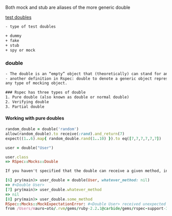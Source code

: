 Both mock and stub are aliases of the more generic double

[test doubles](https://womanonrails.com/test-doubles)

```html
- type of test doubles

+ dummy
+ fake
+ stub
+ spy or mock
```

### double

```html
- The double is an “empty” object that (theoretically) can stand for any other object.
- another definition in Rspec: double to denote a generic object representing
any type of mocking object.

### Rspec has three types of double
1. Pure double (also known as double or normal double)
2. Verifying double
3. Partial double
```

#### Working with pure doubles

```ruby
random_double = double('random')
allow(random_double).to receive(:rand).and_return(7)
expect((1..6).map{ random_double.rand(1..10) }).to eq([7,7,7,7,7,7])
```

```ruby
user = double("User")

user.class
=> RSpec::Mocks::Double
```

```html
If you haven't specified that the double can receive a given method, in the case above whatever_method, it'll raise an exception. You can explicitly tell the double that it can receive such a method and its return value like this:
```

```ruby
[6] pry(main)> user_double = double(User, whatever_method: nil)
=> #<Double User>
[7] pry(main)> user_double.whatever_method
=> nil
[8] pry(main)> user_double.some_method
RSpec::Mocks::MockExpectationError: #<Double User> received unexpected message :some_method with (no args)
from /Users/mauro-oto/.rvm/gems/ruby-2.2.1@carbide/gems/rspec-support-3.5.0/lib/rspec/support.rb:87:in block in <module:Support>
```
